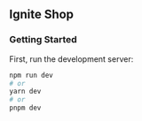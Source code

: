 ## Ignite Shop

### Getting Started

First, run the development server:

```bash
npm run dev
# or
yarn dev
# or
pnpm dev
```